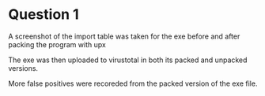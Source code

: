 # Question 1

A screenshot of the import table was taken for the exe before and after packing the program with upx

The exe was then uploaded to virustotal in both its packed and unpacked versions.

More false positives were recoreded from the packed version of the exe file.
